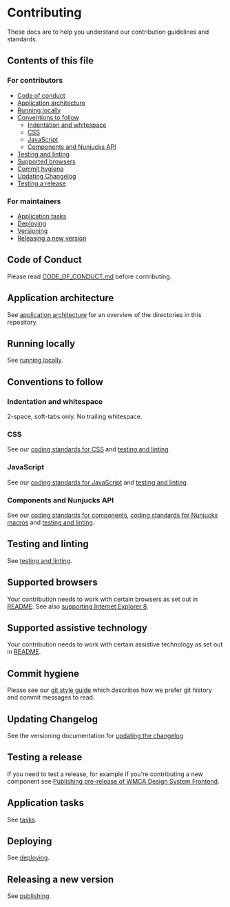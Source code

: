 # Contributing

These docs are to help you understand our contribution guidelines and standards.

## Contents of this file

### For contributors

- [Code of conduct](#code-of-conduct)
- [Application architecture](#application-architecture)
- [Running locally](#running-locally)
- [Conventions to follow](#conventions-to-follow)
  - [Indentation and whitespace](#indentation-and-whitespace)
  - [CSS](#css)
  - [JavaScript](#javascript)
  - [Components and Nunjucks API](#components-and-nunjucks-api)
- [Testing and linting](#testing-and-linting)
- [Supported browsers](#supported-browsers)
- [Commit hygiene](#commit-hygiene)
- [Updating Changelog](#updating-changelog)
- [Testing a release](#testing-a-release)

### For maintainers

- [Application tasks](#running-application-tasks)
- [Deploying](#deploying)
- [Versioning](#versioning)
- [Releasing a new version](#releasing-a-new-version)

## Code of Conduct

Please read [CODE_OF_CONDUCT.md](./CODE_OF_CONDUCT.md) before contributing.

## Application architecture

See [application architecture](/doc/contributing/application-architecture.md) for an overview of the directories in this repository.

## Running locally

See [running locally](/doc/contributing/running-locally.md).

## Conventions to follow

### Indentation and whitespace

2-space, soft-tabs only. No trailing whitespace.

### CSS

See our [coding standards for CSS](/doc/contributing/coding-standards/css.md) and [testing and linting](/doc/contributing/testing-and-linting.md).

### JavaScript

See our [coding standards for JavaScript](/doc/contributing/coding-standards/js.md) and [testing and linting](/doc/contributing/testing-and-linting.md).

### Components and Nunjucks API

See our [coding standards for components](/doc/contributing/coding-standards/components.md), [coding standards for Nunjucks macros](/doc/contributing/coding-standards/nunjucks-api.md) and [testing and linting](/doc/contributing/testing-and-linting.md).

## Testing and linting

See [testing and linting](/doc/contributing/testing-and-linting.md).

## Supported browsers

Your contribution needs to work with certain browsers as set out in [README](README.md#browser-support). See also [supporting Internet Explorer 8](/doc/installation/supporting-internet-explorer-8.md).

## Supported assistive technology

Your contribution needs to work with certain assistive technology as set out in [README](README.md#assistive-technology-support).

## Commit hygiene

Please see our [git style guide](https://github.com/alphagov/styleguides/blob/master/git.md)
which describes how we prefer git history and commit messages to read.

## Updating Changelog

See the versioning documentation for [updating the changelog](/doc/contributing/versioning.md#updating-changelog)

## Testing a release

If you need to test a release, for example if you're contributing a new component see [Publishing pre-release of WMCA Design System Frontend](/doc/contributing/publishing-a-pre-release.md).

## Application tasks

See [tasks](/doc/contributing/tasks.md).

## Deploying

See [deploying](/doc/contributing/deploying.md).

## Releasing a new version

See [publishing](/doc/contributing/publishing.md).
